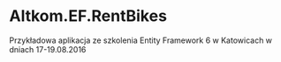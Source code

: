 # Altkom.EF.RentBikes
Przykładowa aplikacja ze szkolenia Entity Framework 6 w Katowicach w dniach 17-19.08.2016


